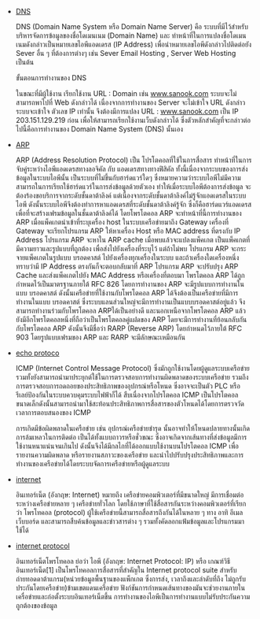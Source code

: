 
- [DNS](https://youtu.be/eeQ6BqsWGLw)

  DNS (Domain Name System หรือ Domain Name Server) คือ ระบบที่มีไว้สำหรับบริหารจัดการข้อมูลของชื่อโดเมนเนม (Domain Name) และ ทำหน้าที่ในการแปลงชื่อโดเมนเนมดังกล่าวเป็นหมายเลขไอพีแอดเดรส (IP Address) เพื่อนำหมายเลขไอพีดังกล่าวไปติดต่อยัง Sever อื่น ๆ ที่ต้องการต่างๆ เช่น Sever Email Hosting , Server Web Hosting เป็นต้น


  ขั้นตอนการทำงานของ DNS
  
  ในขณะที่มีผู้ใช้งาน เรียกใช้งาน URL : Domain  เช่น www.sanook.com ระบบจะไม่สามารถพาไปที่ Web ดังกล่าวได้ เนื่องจากการทำงานของ Server จะไม่เข้าใจ URL ดังกล่าว ระบบจะเข้าใจ ตัวเลข IP เท่านั้น จึงต้องมีการแปลง URL : www.sanook.com เป็น IP 203.151.129.219 ก่อน เพื่อให้สามารถเรียกใช้งานเว็บดังกล่าวได้ ซึ่งตัวหลักสำคัญที่จะกล่าวต่อไปนี้คือการทำงานของ Domain Name System (DNS) นั้นเอง

- [ARP](https://youtu.be/k-OuILWXTyk)

  ARP (Address Resolution Protocol) เป็น โปรโตคอลที่ใช้ในการสื่อสาร ทำหน้าที่ในการจับคู่ระหว่างไอพีแอดเดรสทางลอจิคัล กับ แอดเดรสทางทางฟิสิคัล ทั้งนี้เนื่องจากระบบของการส่งข้อมูลในระบบไอพีนั้น เป็นระบบที่ไม่ขึ้นกับฮาร์ดแวร์ใดๆ ซึ่งหมายความว่าระบบไอพีไม่มีความสามารถในการเรียกใช้ฮาร์ดแวร์ในการส่งข้อมูลด้วยตัวเอง ทำให้เมื่อระบบไอพีต้องการส่งข้อมูล จะต้องร้องขอบริการจากระดับชั้นดาต้าลิงค์ แต่เนื่องจากระดับชั้นดาต้าลิงค์ไม่รู้จักแอดเดรสในระบบไอพี ดังนั้นระบบไอพีจึงต้องทำการหาแอดเดรสที่ระดับชั้นดาต้าลิงค์รู้จัก ซึ่งก็คือฮาร์ดแวร์แอดเดรส เพื่อที่จะสร้างเฟรมข้อมูลในชั้นดาต้าลิงค์ได้ โดยโพรโตคอล ARP จะทำหน้าที่นี้การทำงานของ ARP เมื่อแพ็คเกตนำเข้าที่ระบุเครื่อง host ในระบบเครือข่ายมาถึง Gateway เครื่องที่ Gateway จะเรียกโปรแกรม ARP ให้หาเครื่อง Host หรือ MAC address ที่ตรงกับ IP Address โปรแกรม ARP จะหาใน ARP cache เมื่อพบแล้วจะแปลงแพ็คเกต เป็นแพ็คเกตที่มีความยาวและรูปแบบที่ถูกต้อง เพื่อส่งไปยังเครื่องที่ระบุไว้ แต่ถ้าไม่พบ โปรแกรม ARP จะกระจายแพ็คเกตในรูปแบบ บรอดคาสต์ ไปยังเครื่องทุกเครื่องในระบบ และถ้าเครื่องใดเครื่องหนึ่งทราบว่ามี IP Address ตรงกันก็จะตอบกลับมาที่ ARP โปรแกรม ARP จะปรับปรุง ARP Cache และส่งแพ็คเกตไปยัง MAC Address หรือเครื่องที่ตอบมา โพรโตคอล ARP ได้ถูกกำหนดไว้เป็นมาตรฐานภายใต้ RFC 826 โดยการทำงานของ ARP จะมีรูปแบบการทำงานในแบบ บรอดคาสต์ ดังนั้นเครือข่ายที่ใช้งานกับโพรโตคอล ARP ได้จึงต้องเป็นเครือข่ายที่มีการทำงานในแบบ บรอดคาสต์ ซึ่งระบบแลนส่วนใหญ่จะมีการทำงานเป็นแบบบรอดคาสต์อยู่แล้ว จึงสามารถทำงานร่วมกับโพรโตคอล ARPได้เป็นอย่างดี และนอกเหนือจากโพรโตคอล ARP แล้วยังมีอีกโพรโตคอลหนึ่งที่ถือว่าเป็นโพรโตคอลคู่แฝดของ ARP โดยจะมีการทำงานที่ย้อนกลับกันกับโพรโตคอล ARP ดังนั้นจึงมีชื่อว่า RARP (Reverse ARP) โดยกำหนดไว้ภายใต้ RFC 903 โดยรูปแบบเฟรมของ ARP และ RARP จะมีลักษณะเหมือนกัน
  
- [echo protoco](https://youtu.be/tSD-kjm8q9U)

  ICMP (Internet Control Message Protocol) ซึ่งมักถูกใช้งานโดยผู้ดูแลระบบเครือข่าย รวมทั้งยังสามารถนำมาประยุกต์ใช้ในการตรวจสอบการทำงานผิดพลาดของระบบเครือข่าย รวมถึงการตรวจสอบการถดถอยของประสิทธิภาพของอุปกรณ์หรือโหนด ซึ่งอาจจะเป็นตัว PLC หรือ รีเลย์ป้องกันในระบบควบคุมระบบไฟฟ้าก็ได้ สืบเนื่องจากโปรโตคอล ICMP เป็นโปรโตคอลขนาดเล็กดังนั้นสามารถนำมาใช้สะท้อนประสิทธิภาพการสื่อสารของตัวโหนดได้โดยการตรวจวัดเวลาการตอบสนองของ ICMP

   การเกิดมีข้อผิดพลาดในเครือข่าย เช่น อุปกรณ์เครือข่ายชำรุด นั้นอาจทำให้โหนดปลายทางนั้นเกิดการล้มเหลวในการติดต่อ เป็นได้ทั้งแบบถาวรหรือชั่วขณะ ซึ่งอาจเกิดจากเส้นทางที่ส่งข้อมูลมีการใช้งานหนาแน่นจนเกินไป ดังนั้นจึงได้มีกลไกที่ได้ออกแบบใช้งานบนโปรโตคอล ICMP เพื่อรายงานความผิดพลาด หรือรายงานสภาวะของเครือข่าย และนำไปปรับปรุงประสิทธิภาพและการทำงานของเครือข่ายได้โดยระบบจัดการเครือข่ายหรือผู้ดูแลระบบ         
          
- [internet](https://youtu.be/t-8QLeACc4Y)

  อินเทอร์เน็ต (อังกฤษ: Internet) หมายถึง เครือข่ายคอมพิวเตอร์ที่มีขนาดใหญ่ มีการเชื่อมต่อระหว่างเครือข่ายหลาย ๆ เครือข่ายทั่วโลก โดยใช้ภาษาที่ใช้สื่อสารกันระหว่างคอมพิวเตอร์ที่เรียกว่า โพรโทคอล (protocol) ผู้ใช้เครือข่ายนี้สามารถสื่อสารถึงกันได้ในหลาย ๆ ทาง อาทิ อีเมล เว็บบอร์ด และสามารถสืบค้นข้อมูลและข่าวสารต่าง ๆ รวมทั้งคัดลอกแฟ้มข้อมูลและโปรแกรมมาใช้ได้

- [internet protocol](https://youtu.be/NPrwDklNaFs)

  อินเทอร์เน็ตโพรโทคอล ย่อว่า ไอพี​ (อังกฤษ: Internet Protocol: IP) หรือ เกณฑ์วิธีอินเทอร์เน็ต[1] เป็นโพรโทคอลการสื่อสารที่สำคัญใน Internet protocol suite สำหรับถ่ายทอดดาต้าแกรม(หน่วยข้อมูลพื้นฐานของแพ็กเกต ซึ่งการส่ง, เวลาถึงและลำดับที่ถึง ไม่ถูกรับประกันโดยเครือข่าย)ข้ามเขตแดนเครือข่าย ฟังก์ชันการกำหนดเส้นทางของมันจะช่วยงานภายในเครื่อข่ายและก่อตั้งระบบอินเทอร์เน็ตขึ้น การทำงานของไอพีเป็นการทำงานแบบไม่รับประกันความถูกต้องของข้อมูล




